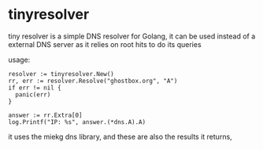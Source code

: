# tinyresolver

tiny resolver is a simple DNS resolver for Golang, it can be used instead of a external DNS server as it relies on root hits to do its queries

usage:

```
resolver := tinyresolver.New()
rr, err := resolver.Resolve("ghostbox.org", "A")
if err != nil {
  panic(err)
}

answer := rr.Extra[0]
log.Printf("IP: %s", answer.(*dns.A).A)
```

it uses the miekg dns library, and these are also the results it returns,
